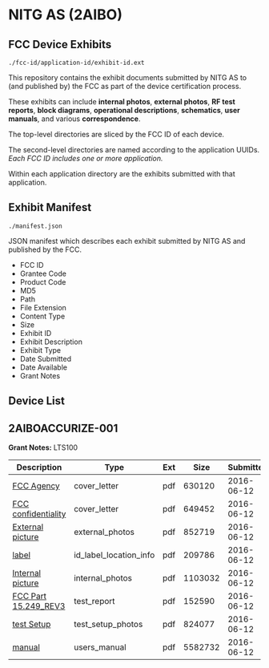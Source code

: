 # NITG AS (2AIBO)
## FCC Device Exhibits

```
./fcc-id/application-id/exhibit-id.ext
```

This repository contains the exhibit documents submitted by NITG AS to (and published by) the FCC as part of the device certification process.

These exhibits can include **internal photos**, **external photos**, **RF test reports**, **block diagrams**, **operational descriptions**, **schematics**, **user manuals**, and various **correspondence**.

The top-level directories are sliced by the FCC ID of each device.

The second-level directories are named according to the application UUIDs. *Each FCC ID includes one or more application.*

Within each application directory are the exhibits submitted with that application. 

## Exhibit Manifest

```
./manifest.json
```

JSON manifest which describes each exhibit submitted by NITG AS and published by the FCC.

- FCC ID
- Grantee Code
- Product Code
- MD5
- Path
- File Extension
- Content Type
- Size
- Exhibit ID
- Exhibit Description
- Exhibit Type
- Date Submitted
- Date Available
- Grant Notes

## Device List
## 2AIBOACCURIZE-001
**Grant Notes:** LTS100

| Description | Type | Ext | Size | Submitted | Available |
| ----------- | ---- | --- | ---- | --------- | --------- |
| [FCC Agency](2AIBOACCURIZE-001/b9bff3b5d2f1c7434f96008d209212d5/3024554.pdf) | cover_letter | pdf | 630120 | 2016-06-12 | 2016-06-14 |
| [FCC confidentiality](2AIBOACCURIZE-001/b9bff3b5d2f1c7434f96008d209212d5/3024555.pdf) | cover_letter | pdf | 649452 | 2016-06-12 | 2016-06-14 |
| [External picture](2AIBOACCURIZE-001/b9bff3b5d2f1c7434f96008d209212d5/3024557.pdf) | external_photos | pdf | 852719 | 2016-06-12 | 2016-06-14 |
| [label](2AIBOACCURIZE-001/b9bff3b5d2f1c7434f96008d209212d5/3024559.pdf) | id_label_location_info | pdf | 209786 | 2016-06-12 | 2016-06-14 |
| [Internal picture](2AIBOACCURIZE-001/b9bff3b5d2f1c7434f96008d209212d5/3024558.pdf) | internal_photos | pdf | 1103032 | 2016-06-12 | 2016-06-14 |
| [FCC Part 15.249_REV3](2AIBOACCURIZE-001/b9bff3b5d2f1c7434f96008d209212d5/3024562.pdf) | test_report | pdf | 152590 | 2016-06-12 | 2016-06-14 |
| [test Setup](2AIBOACCURIZE-001/b9bff3b5d2f1c7434f96008d209212d5/3024563.pdf) | test_setup_photos | pdf | 824077 | 2016-06-12 | 2016-06-14 |
| [manual](2AIBOACCURIZE-001/b9bff3b5d2f1c7434f96008d209212d5/3024564.pdf) | users_manual | pdf | 5582732 | 2016-06-12 | 2016-06-14 |
